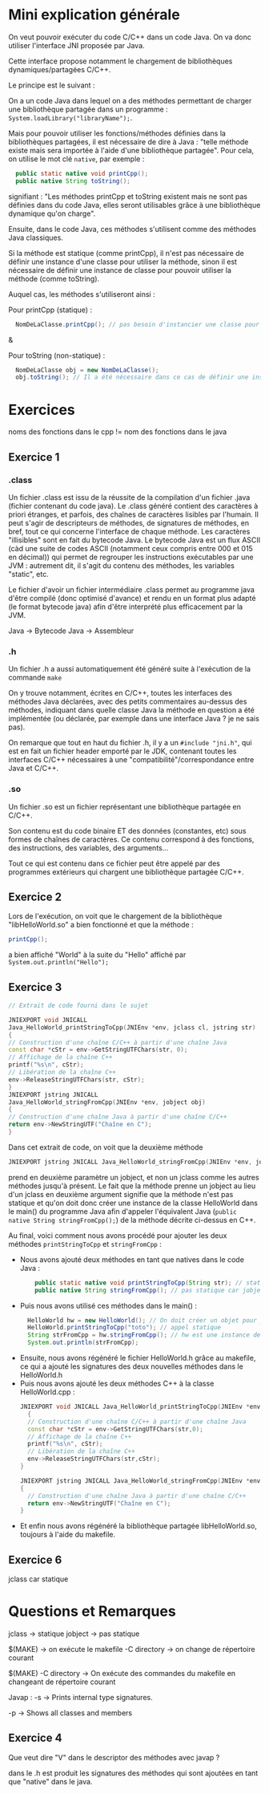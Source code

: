 # Mini explication générale

On veut pouvoir exécuter du code C/C++ dans un code Java.
On va donc utiliser l'interface JNI proposée par Java.

Cette interface propose notamment le chargement de bibliothèques dynamiques/partagées C/C++.

Le principe est le suivant :

On a un code Java dans lequel on a des méthodes permettant de charger une bibliothèque 
partagée dans un programme : ```System.loadLibrary("libraryName");```.

Mais pour pouvoir utiliser les fonctions/méthodes définies dans la bibliothèques partagées,
il est nécessaire de dire à Java : "telle méthode existe mais sera importée à l'aide 
d'une bibliothèque partagée". Pour cela, on utilise le mot clé ```native```, par exemple :

```java
  public static native void printCpp();
  public native String toString();
```

signifiant : "Les méthodes printCpp et toString existent mais ne sont pas définies dans
du code Java, elles seront utilisables grâce à une bibliothèque dynamique qu'on charge".

Ensuite, dans le code Java, ces méthodes s'utilisent comme des méthodes Java classiques.

Si la méthode est statique (comme printCpp), il n'est pas nécessaire de définir une 
instance d'une classe pour utiliser la méthode, sinon il est nécessaire de définir une
instance de classe pour pouvoir utiliser la méthode (comme toString).

Auquel cas, les méthodes s'utiliseront ainsi :

Pour printCpp (statique) :

```java
  NomDeLaClasse.printCpp(); // pas besoin d'instancier une classe pour utiliser une de ses méthodes dans ce cas
```

&

Pour toString (non-statique) :

```java
  NomDeLaClasse obj = new NomDeLaClasse();
  obj.toString(); // Il a été nécessaire dans ce cas de définir une instance de la classe juste avant
```

# Exercices

noms des fonctions dans le cpp != nom des fonctions dans le java

## Exercice 1

### .class

Un fichier .class est issu de la réussite de la compilation d'un fichier .java (fichier
contenant du code java).
Le .class généré contient des caractères à priori étranges, et parfois, des chaînes de
caractères lisibles par l'humain. Il peut s'agir de descripteurs de méthodes, de signatures
de méthodes, en bref, tout ce qui concerne l'interface de chaque méthode.
Les caractères "illisibles" sont en fait du bytecode Java. Le bytecode Java est un flux ASCII
(càd une suite de codes ASCII (notamment ceux compris entre 000 et 015 en décimal)) qui
permet de regrouper les instructions exécutables par une JVM : autrement dit, il s'agit
du contenu des méthodes, les variables "static", etc.

Le fichier d'avoir un fichier intermédiaire .class permet au programme java d'être
compilé (donc optimisé d'avance) et rendu en un format plus adapté (le format bytecode
java) afin d'être interprété plus efficacement par la JVM.

Java -> Bytecode Java -> Assembleur

### .h

Un fichier .h a aussi automatiquement été généré suite à l'exécution de la commande ```make```

On y trouve notamment, écrites en C/C++, toutes les interfaces des méthodes Java déclarées,
avec des petits commentaires au-dessus des méthodes, indiquant dans quelle classe Java
la méthode en question a été implémentée (ou déclarée, par exemple dans une interface
Java ? je ne sais pas).

On remarque que tout en haut du fichier .h, il y a un ```#include "jni.h"```, qui est en
fait un fichier header emporté par le JDK, contenant toutes les interfaces C/C++ nécessaires à une
"compatibilité"/correspondance entre Java et C/C++.

### .so

Un fichier .so est un fichier représentant une bibliothèque partagée en C/C++.

Son contenu est du code binaire ET des données (constantes, etc) sous formes de chaînes
de caractères.
Ce contenu correspond à des fonctions, des instructions, des variables, des arguments...

Tout ce qui est contenu dans ce fichier peut être appelé par des programmes extérieurs qui
chargent une bibliothèque partagée C/C++.

## Exercice 2

Lors de l'exécution, on voit que le chargement de la bibliothèque "libHelloWorld.so" a bien
fonctionné et que la méthode :

```java
printCpp();
```

a bien affiché "World" à la suite du "Hello" affiché par ```System.out.println("Hello");```

## Exercice 3

```cpp
// Extrait de code fourni dans le sujet

JNIEXPORT void JNICALL
Java_HelloWorld_printStringToCpp(JNIEnv *env, jclass cl, jstring str)
{
// Construction d'une chaîne C/C++ à partir d'une chaîne Java
const char *cStr = env->GetStringUTFChars(str, 0);
// Affichage de la chaîne C++
printf("%s\n", cStr);
// Libération de la chaîne C++
env->ReleaseStringUTFChars(str, cStr);
}
JNIEXPORT jstring JNICALL
Java_HelloWorld_stringFromCpp(JNIEnv *env, jobject obj)
{
// Construction d'une chaîne Java à partir d'une chaîne C/C++
return env->NewStringUTF("Chaîne en C");
}
```

Dans cet extrait de code, on voit que la deuxième méthode

```cpp
JNIEXPORT jstring JNICALL Java_HelloWorld_stringFromCpp(JNIEnv *env, jobject obj) 
```

prend en deuxième paramètre un jobject, et non un jclass comme les autres méthodes
jusqu'à présent.
Le fait que la méthode prenne un jobject au lieu d'un jclass en deuxième argument
signifie que la méthode n'est pas statique et qu'on doit donc créer une instance de
la classe HelloWorld dans le main() du programme Java afin d'appeler l'équivalent Java
(```public native String stringFromCpp();```) de la méthode décrite ci-dessus en C++.

Au final, voici comment nous avons procédé pour ajouter les deux méthodes
```printStringToCpp``` et ```stringFromCpp``` :

- Nous avons ajouté deux méthodes en tant que natives dans le code Java :
    ```java 
        public static native void printStringToCpp(String str); // statique car jclass dans le C++
        public native String stringFromCpp(); // pas statique car jobject dans le C++
    ```
- Puis nous avons utilisé ces méthodes dans le main() :
  ```java
    HelloWorld hw = new HelloWorld(); // On doit créer un objet pour pouvoir appeler la méthode non-statique stringFromCpp() 
    HelloWorld.printStringToCpp("toto"); // appel statique
    String strFromCpp = hw.stringFromCpp(); // hw est une instance de HelloWorld, appel pas statique
    System.out.println(strFromCpp);
  ```
- Ensuite, nous avons régénéré le fichier HelloWorld.h grâce au makefile, ce qui a 
ajouté les signatures des deux nouvelles méthodes dans le HelloWorld.h
- Puis nous avons ajouté les deux méthodes C++ à la classe HelloWorld.cpp :
  ```cpp
  JNIEXPORT void JNICALL Java_HelloWorld_printStringToCpp(JNIEnv *env, jclass cl, jstring str)
    {
    // Construction d'une chaîne C/C++ à partir d'une chaîne Java
    const char *cStr = env->GetStringUTFChars(str,0);
    // Affichage de la chaîne C++
    printf("%s\n", cStr);
    // Libération de la chaîne C++
    env->ReleaseStringUTFChars(str,cStr);
  }
  
  JNIEXPORT jstring JNICALL Java_HelloWorld_stringFromCpp(JNIEnv *env, jobject obj)
  {
    // Construction d'une chaîne Java à partir d'une chaîne C/C++
    return env->NewStringUTF("Chaîne en C");
  }
  ```
- Et enfin nous avons régénéré la bibliothèque partagée libHelloWorld.so, toujours à 
l'aide du makefile.

##  Exercice 6

jclass car statique

# Questions et Remarques

jclass -> statique
jobject -> pas statique
 
$(MAKE) -> on exécute le makefile
-C directory -> on change de répertoire courant

$(MAKE) -C directory -> On exécute des commandes du makefile en changeant
de répertoire courant

Javap :
-s  -> Prints internal type signatures. 

-p -> Shows all classes and members 

## Exercice 4

Que veut dire "V" dans le descriptor des méthodes avec javap ?




dans le .h est produit les signatures des méthodes qui sont ajoutées en tant que "native"
dans le java.